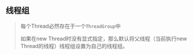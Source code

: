 ## 线程组

> 每个Thread必然存在于一个`ThreadGroup`中
>
> 如果在new Thread时没有显式指定，那么默认将父线程（当前执行new Thread的线程）线程组设置为自己的线程组。
